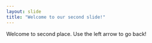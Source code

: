 ```yaml
---
layout: slide
title: "Welcome to our second slide!"
---
```

Welcome to second place.
Use the left arrow to go back!

